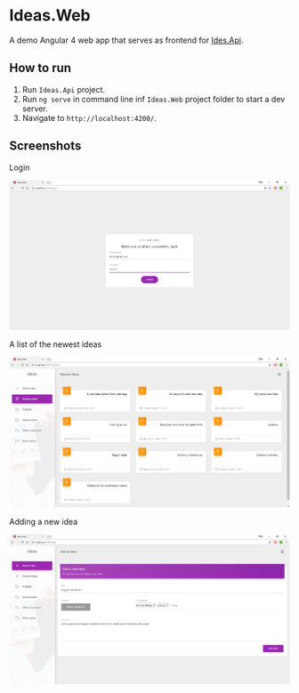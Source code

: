 # Ideas.Web

A demo Angular 4 web app that serves as frontend for [Ides.Api](https://github.com/piotrekh/ideas-api).

## How to run

1. Run `Ideas.Api` project.
2. Run `ng serve` in command line inf `Ideas.Web` project folder to start a dev server. 
3. Navigate to `http://localhost:4200/`.

## Screenshots

Login

![login](docs/img/login.jpg?raw=true)

A list of the newest ideas

![newest](docs/img/newest.jpg?raw=true)

Adding a new idea

![add](docs/img/add.jpg?raw=true)
